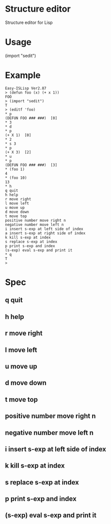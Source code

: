 # Structure editor
Structure editor for Lisp

# Usage
(import "sedit")

# Example

```
Easy-ISLisp Ver2.87
> (defun foo (x) (+ x 1))
FOO
> (import "sedit")
T
> (editf 'foo)
* p
(DEFUN FOO ### ###)  [0]
* 3
* d
* p
(+ X 1)  [0]
* 2
* s 3
* p
(+ X 3)  [2]
* u
* p
(DEFUN FOO ### ###)  [3]
* (foo 1)
4
* (foo 10)
13
* h
q quit
h help
r move right
l move left
u move up
d move down
t move top
positive number move right n
negative number move left n
i insert s-exp at left side of index
a insert s-exp at right side of index
k kill s-exp at index
s replace s-exp at index
p print s-exp and index
(s-exp) eval s-exp and print it
* q
T
>
```

# Spec
## q quit
## h help
## r move right
## l move left
## u move up
## d move down
## t move top
## positive number move right n
## negative number move left n
## i insert s-exp at left side of index
## k kill s-exp at index
## s replace s-exp at index
## p print s-exp and index
## (s-exp) eval s-exp and print it
